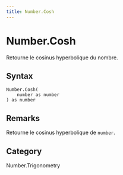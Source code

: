 ```yaml
---
title: Number.Cosh
---
```


# Number.Cosh


Retourne le cosinus hyperbolique du nombre.


## Syntax

```powerquery
Number.Cosh(
    number as number
) as number
```


## Remarks

Retourne le cosinus hyperbolique de <code>number</code>.



## Category
Number.Trigonometry
